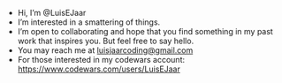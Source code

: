 - Hi, I’m @LuisEJaar
- I’m interested in a smattering of things.
- I’m open to collaborating and hope that you find something in my past work that inspires you. But feel free to say hello. 
- You may reach me at luisjaarcoding@gmail.com
- For those interested in my codewars account: https://www.codewars.com/users/LuisEJaar

<!---
LuisEJaar/LuisEJaar is a ✨ special ✨ repository because its `README.md` (this file) appears on your GitHub profile.
You can click the Preview link to take a look at your changes.
--->
